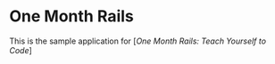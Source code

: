 # One Month Rails

This is the sample application for 
[*One Month Rails: Teach Yourself to Code*]

